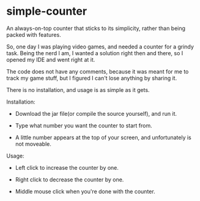 # simple-counter
An always-on-top counter that sticks to its simplicity, rather than being packed with features.

So, one day I was playing video games, and needed a counter for a grindy task. Being the nerd I am, I wanted a solution right then and there, so I opened my IDE and went right at it.

The code does not have any comments, because it was meant for me to track my game stuff, but I figured I can't lose anything by sharing it.

There is no installation, and usage is as simple as it gets.

Installation:

- Download the jar file(or compile the source yourself), and run it.

- Type what number you want the counter to start from.

- A little number appears at the top of your screen, and unfortunately is not moveable.

Usage:

- Left click to increase the counter by one.

- Right click to decrease the counter by one.

- Middle mouse click when you're done with the counter.
